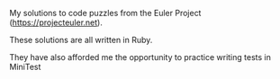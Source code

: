 My solutions to code puzzles from the Euler Project (https://projecteuler.net).

These solutions are all written in Ruby.

They have also afforded me the opportunity to practice writing tests in MiniTest
